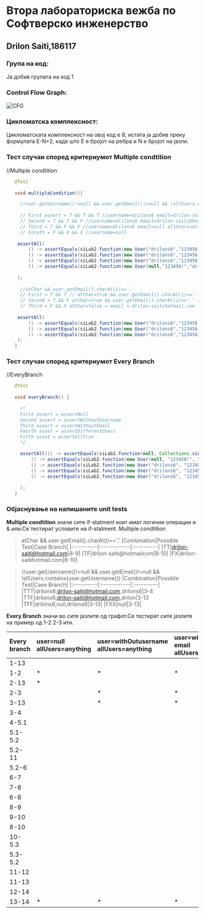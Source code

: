 # Втора лабораториска вежба по Софтверско инженерство 

##  Drilon Saiti,186117

### Група на код:

 Ја добив групата на код 1

### Control Flow Graph:

![CFG](https://i.ibb.co/92FjrC8/a.jpg "ControlFlowGraph")



### Цикломатска комплексност:

 Цикломатската комплексност на овој код е 8, истата ја добив преку формулата E-N+2, каде што E е бројот на ребра и N е бројот на јазли.

### Тест случаи според критериумот Multiple condtition

 //Multiple condtition

```java
   @Test
   
   void multipleCondition(){

     //user.getUsername()!=null && user.getEmail()!=null && !allUsers.contains(user.getUsername())
     
     // First assert = T && T && T //username=drilons6 email=drilon-saiti@hotmail.com allUsers=drilons6
     // Second = T && T && F //username=drilons6 email=drilon-saiti@hotmail.com allUsers=drilon
     // Third = T && F && F //username=drilons6 email=null allUsers=drilon
     // Foruth = F && X && X //username=null
     
    assertAll(
        () -> assertEquals(siLab2.function(new User("drilons6","123456!","drilon-saiti@hotmail.com"), Collections.singletonList(createList("drilons6").toString())),true),
        () -> assertEquals(siLab2.function(new User("drilons6","123456!","drilon-saitihotmail.com"), Collections.singletonList(createList("anything").toString())),false),
        () -> assertEquals(siLab2.function(new User("drilons6","123456!",null), Collections.singletonList(createList("anything").toString())),false),
        () -> assertEquals(siLab2.function(new User(null,"123456!","drilon-saiti@hotmail.com"), Collections.singletonList(createList("drilons6").toString())),false)
     
    );
     
     //atChar && user.getEmail().charAt(i)=='.'
     // First = T && T // atChar=true && user.getEmail().charAt(i)=='.' = email=drilon-saiti@hotmail.com
     // Second = T && F atChar=true && user.getEmail().charAt(i)=='.' = email=drilon-saiti@hotmailcom
     // Third = F && X atChar=false = email = drilon-saitihotmail.com
     
    assertAll(
        () -> assertEquals(siLab2.function(new User("drilons6","123456!","drilon-saiti@hotmail.com"), Collections.singletonList(createList("drilons6").toString())),true),
        () -> assertEquals(siLab2.function(new User("drilons6","123456!","drilon-saiti@hotmailcom"), Collections.singletonList(createList("drilons6").toString())),false),
        () -> assertEquals(siLab2.function(new User("drilons6","123456!","drilon-saitihotmail.com"), Collections.singletonList(createList("drilons6").toString())),false)
    );
   }
   ```

###  Тест случаи според критериумот Еvery Branch 

 //EveryBranch

```java
   @Test
   
   void everyBranch() {
   
     /*
     First assert = assertNull
     Second assert = assertWithoutUsername
     Third assert = assertWithoutEmail
     Fourth asset = assertDifferentUsers
     Fifth asset = assertAllTrue
     */

     assertAll(() -> assertEquals(siLab2.function(null, Collections.singletonList(createList("drilons6").toString())), false),
         () -> assertEquals(siLab2.function(new User(null, "123456!", "drilon-saiti@hotmail.com"), Collections.singletonList(createList("drilons6").toString())), false),
         () -> assertEquals(siLab2.function(new User("drilons6", "123456!", null), Collections.singletonList(createList("drilons6").toString())), false),
         () -> assertEquals(siLab2.function(new User("drilons6", "123456!", "drilon-saitihotmail.com"), Collections.singletonList(createList("anything").toString())), false),
         () -> assertEquals(siLab2.function(new User("drilons6", "123456!", "drilon-saiti@hotmail.com"), Collections.singletonList(createList("drilons6").toString())), true)
     
     );
   }
```
###  Објаснување на напишаните unit tests

 **Multiple condtition** значи сите if-statment коит имат логични операции и & или.Се тестират условите на if-statment.
 Multiple condtition	
 
 > atChar && user.getEmail().charAt(i)=='.'
|Combination|Possible Test|Case	Branch|
|:----------|:------------|:----------|
|TT|drilon-saiti@hotmail.com|8-9|
|TF|drilon-saiti@hotmailcom|8-10|
|FX|drilon-saitihotmail.com|8-10|

>  //user.getUsername()!=null && user.getEmail()!=null && !allUsers.contains(user.getUsername())
|Combination|Possible Test|Case	Branch|
|:----------|:------------|:----------|
|TTT|drilons6,drilon-saiti@hotmail.com,drilons6|3-4
|TTF|drilons6,drilon-saiti@hotmail.com,drilon|3-13
|TFF|drilons6,null,drilons6|3-13|
|FXX|null|3-13|


**Every Branch** значи во сите јазлите од графот.Се тестират сите јазлите на пример од 1-2 2-3 итн.

|Every branch|user=null allUsers=anything|user=withOutusername allUsers=anything|user=withOut email  allUsers=anything|user=drilons6,123456!,drilon-saiti@hotmail.com allUsers=drilon|user=drilons6,123456!,drilon-saiti@hotmail.com allUsers=drilons6|
|:-----------|:--------------------------|:-------------------------------------|:------------------------------------|:-------------------------------|:-------------------------------|
|1-13|		|  |  |  |  |  |			
|1-2| *		| * | * | * | * |  |
|2-13|	*		|  |  |  |  |  |	
|2-3| 		| * | * | * | * |  |		
|3-13| 		| * | * | * |  |  |			
|3-4| 		|  |  |  | * |  |
|4-5.1| 		|  |  |  | * |  |					
|5.1-5.2| 		|  |  |  | * |  |					
|5.2-11| 		|  |  |  | * |  |					
|5.2-6| 		|  |  |  | * |  |				
|6-7| 		|  |  |  | * |  |					
|7-8| 		|  |  |  | * |  |					
|6-8| 		|  |  |  |  |  |					
|8-9|			|  |  |  | * |  |				
|9-10|			|  |  |  |*  |  |				
|8-10|			|  |  |  |  |  |			
|10-5.3|			|  |  |  | * |  |				
|5.3-5.2|			|  |  |  | * |  |				
|11-12| 		|  |  |  |  | * |					
|11-13|			|  |  |  |  |  |				
|12-14|			|  |  |  |*  |  |				
|13-14| 	*	| * | * |*  |  |  |

